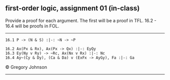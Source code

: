 ## first-order logic, assignment 01 (in-class)

Provide a proof for each argument. The first will be a proof in TFL. 16.2 - 16.4 will be proofs in FOL.

---

~~~{.ProofChecker .JohnsonSL options="fonts tabindent render" guides="fitch" points="25" late-credit="17"}
16.1 P -> (N & S) :|-: ~N -> ~P
~~~


~~~{.ProofChecker .ForallxQLPlus options="fonts tabindent render" guides="fitch" points="25" late-credit="17"}
16.2 Ax(Px & Rx), Ax(Px -> Qx) :|-: EyQy
16.3 Ey(Ny v Ry) -> ~Rc, Ax(Nx v Rx) :|-: Nc
16.4 Ay~(Cy & Dy), (Ca & Da) v (ExFx -> AyGy), Fa :|-: Ga
~~~ 

<p>&copy; <script>document.write(new Date().getFullYear())</script> Gregory Johnson</p>
 
---